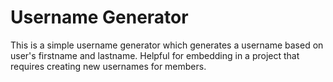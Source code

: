 # Username Generator

This is a simple username generator which generates a username based on user's firstname and lastname. Helpful for embedding in a project that requires creating new usernames for members.

